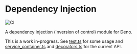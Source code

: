# Dependency Injection

![CI](https://github.com/luvies/deno_di/workflows/Build%20&%20Test/badge.svg)

A dependency injection (inversion of control) module for Deno.

This is a work in-progress. See [test.ts](./test.ts) for some usage and [service_container.ts](./service_container.ts) and [decorators.ts](./decorators.ts) for the current API.
